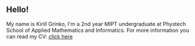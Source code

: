 ## Hello!

My name is Kirill Grinko, I'm a 2nd year MIPT undergraduate at Phystech School of Applied Mathematics and Informatics. For more information you can read my CV: [click here](CV_Kirill_Grinko.pdf)
